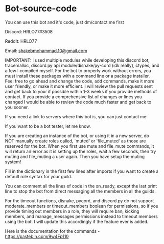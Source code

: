 # Bot-source-code
You can use this bot and it's code, just dm/contact me first
 
Discord: HRLO77#3508
 
Reddit: HRLO77
 
Email: shakebmohammad.10@gmail.com
 
IMPORTANT: I used multiple modules while developing this discord bot, tracemalloc, discord.py api module/disnake/py-cord (idk really), ctypes, and a few I compiled myself. For the bot to properly work without errors, you must install these packages with a command line or a package installer. Feel free to go ahead and change the code, add commands, make it more user friendly, or make it more efficient.
I will review the pull requests sent and get back to your if possible within 1-3 weeks if you provide methods of contact. If you provide a comprehensive list of changes or lines you changed I would be able to review the code much faster and get back to you sooner.

If you need a link to servers where this bot is, you can just contact me.

If you want to be a bot tester, let me know.

If you are creating an instance of the bot, or using it in a new server, do NOT manually create roles called, 'muted' or 'file_muted' as those are reserved for the bot. When you first use mute and file_mute commands, it will return an error as it is setting up the roles, wait a few seconds, then try muting and file_muting a user again. Then you have setup the muting system!

Fill in the dictionary in the first few lines after imports if you want to create a default role syntax for your guild.

You can comment all the lines of code in the on_ready, except the last print line to stop the bot from direct messaging all the members in all the guilds.

For the timeout functions, disnake, pycord, and discord.py do not support moderate_members or timeout_members boolean for permissions, so if you provide timing out members in a role, they will require ban, kicking members, and manage_messages permissions instead to timeout members using the bot. I will update this accordingly if the feature ever is added.


Here is the documentation for the commands - https://pastebin.com/9w4Fp110
